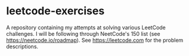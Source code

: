 # leetcode-exercises
A repository containing my attempts at solving various LeetCode challenges. I will be following through NeetCode's 150 list (see https://neetcode.io/roadmap). See https://leetcode.com for the problem descriptions.
